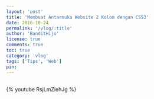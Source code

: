 ```yaml
---
layout: 'post'
title: 'Membuat Antarmuka Website 2 Kolom dengan CSS3'
date: 2016-10-24
permalink: '/vlog/:title'
author: 'BanditHijo'
license: true
comments: true
toc: true
category: 'vlog'
tags: ['Tips', 'Web']
pin:
---
```


<div style="margin-top:30px;"></div>

{% youtube RsjLmZiehJg %}
